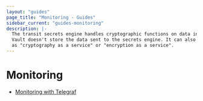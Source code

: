 ```yaml
---
layout: "guides"
page_title: "Monitoring - Guides"
sidebar_current: "guides-monitoring"
description: |-
  The transit secrets engine handles cryptographic functions on data in-transit.
  Vault doesn't store the data sent to the secrets engine. It can also be viewed
  as "cryptography as a service" or "encryption as a service".
---
```


# Monitoring

- [Monitoring with Telegraf](/guides/monitoring/monitoring-telegraf.html)
